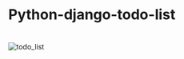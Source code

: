 # Python-django-todo-list


# 
![todo_list](https://github.com/yehnda/Python-django-todo-list/todo/todo.png)
